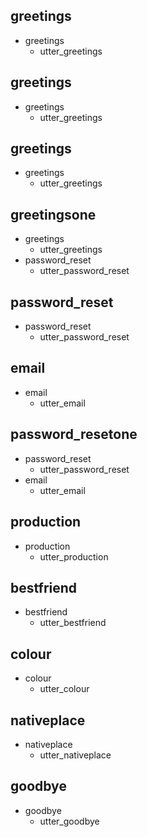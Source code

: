 ## greetings
* greetings
  - utter_greetings

## greetings
* greetings
  - utter_greetings


## greetings
* greetings
  - utter_greetings

## greetingsone
* greetings
  - utter_greetings
* password_reset
  - utter_password_reset

## password_reset
* password_reset
  - utter_password_reset

## email
* email
  - utter_email

## password_resetone
* password_reset
  - utter_password_reset
* email
  - utter_email

## production
* production
  - utter_production

## bestfriend
* bestfriend
  - utter_bestfriend

## colour
* colour
  - utter_colour

## nativeplace
* nativeplace
  - utter_nativeplace

## goodbye
* goodbye
  - utter_goodbye



